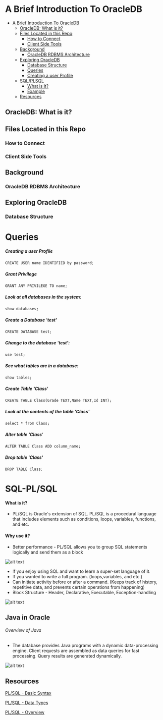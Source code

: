# A Brief Introduction To OracleDB

<!-- TOC depthFrom:1 depthTo:6 withLinks:1 updateOnSave:1 orderedList:0 -->

- [A Brief Introduction To OracleDB](#a-brief-introduction-to-oracledb)
	- [OracleDB: What is it?](#oracledb-what-is-it)
	- [Files Located in this Repo](#files-located-in-this-repo)
		- [How to Connect](#how-to-connect)
		- [Client Side Tools](#client-side-tools)
	- [Background](#background)
		- [OracleDB RDBMS Architecture](#oracledb-rdbms-architecture)
	- [Exploring OracleDB](#exploring-oracledb)
		- [Database Structure](#database-structure)
		- [Queries](#queries)
		- [Creating a user Profile](#creating-a-user-profile)
	- [SQL/PLSQL](#sqlplsql)
		- [What is it?](#what-is-it)
		- [Example](#example)
	- [Resources](#resources)

<!-- /TOC -->
## OracleDB: What is it?

## Files Located in this Repo
### How to Connect

### Client Side Tools

## Background

### OracleDB RDBMS Architecture

## Exploring OracleDB

### Database Structure


# Queries

##### Creating a user Profile
```
CREATE USER name IDENTIFIED by password;
```

##### Grant Privilege
```
GRANT ANY PRIVILEGE TO name;
```

##### Look at all databases in the system:
```
show databases;
```

##### Create a Database 'test'
```
CREATE DATABASE test;
```

##### Change to the database 'test':
```
use test;
```

##### See what tables are in a database:
```
show tables;
```

##### Create Table 'Class'
```
CREATE TABLE Class(Grade TEXT,Name TEXT,Id INT);
```

##### Look at the contents of the table 'Class'
```
select * from Class;
```

##### Alter table 'Class'
```
ALTER TABLE Class ADD column_name;
```

##### Drop table 'Class'
```
DROP TABLE Class;
```

# SQL-PL/SQL

#### What is it?
 * PL/SQL is Oracle's extension of SQL. PL/SQL is a procedural language that includes elements such as conditions, loops, variables, functions, and etc.   

#### Why use it?
* Better performance - PL/SQL allows you to group SQL statements logically and send them as a block

![alt text](/home/sphat001/Databases/final-project-twomonitorsonekeyboard/images/plsql.png "Title")

* If you enjoy using SQL and want to learn a super-set language of it.
* If you wanted to write a full program. (loops,variables, and etc.)
* Can initiate activity before or after a command. (Keeps track of history, repetitive data, and prevents certain operations from happening)
* Block Structure - Header, Declarative, Executable, Exception-handling

![alt text](https://docstore.mik.ua/orelly/oracle/prog2/figs/sql2.1502.gif "Logo Title Text 1")


## Java in Oracle
 ###### Overview of Java
 * The database provides Java programs with a dynamic data-processing engine. Client requests are assembled as data queries for fast processing. Query results are generated dynamically.

 ![alt text](https://docs.oracle.com/cd/E11882_01/server.112/e40540/img/cncpt236.gif "Title")


## Resources
[PL/SQL - Basic Syntax](https://www.tutorialspoint.com/plsql/plsql_basic_syntax.htm)

[PL/SQL - Data Types](https://www.tutorialspoint.com/plsql/plsql_data_types.htm)

[PL/SQL - Overview](https://www.tutorialspoint.com/plsql/plsql_overview.htm)

